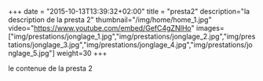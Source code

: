 +++
date = "2015-10-13T13:39:32+02:00"
title = "presta2"
description="la description de la presta 2"
thumbnail="/img/home/home_1.jpg"
video="https://www.youtube.com/embed/GefC4gZNIHo"
images=["img/prestations/jonglage_1.jpg","img/prestations/jonglage_2.jpg","img/prestations/jonglage_3.jpg","img/prestations/jonglage_4.jpg","img/prestations/jonglage_5.jpg"]
weight=30
+++

le contenue de la presta 2